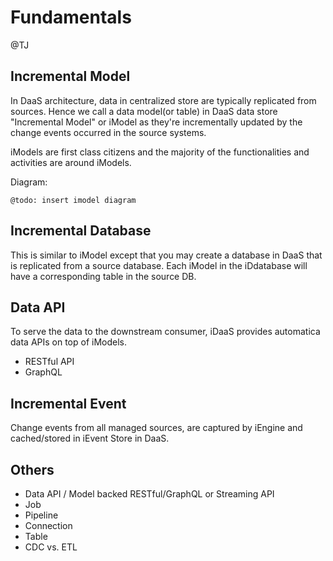 # Fundamentals

@TJ

## Incremental Model

In DaaS architecture, data in centralized store are typically replicated from sources. Hence  we call a data model(or table) in DaaS data store "Incremental Model" or iModel as they're incrementally updated by the change events occurred in the source systems. 

iModels are first class citizens and the majority of the functionalities and activities are around iModels. 

Diagram:

	@todo: insert imodel diagram


## Incremental Database

This is similar to iModel except that you may create a database in DaaS that is replicated from a source database. Each iModel in the iDdatabase will have a corresponding table in the source DB. 


## Data API

To serve the data to the downstream consumer, iDaaS provides automatica data APIs on top of iModels. 

- RESTful API
- GraphQL

## Incremental Event
Change events from all managed sources, are captured by iEngine and cached/stored in iEvent Store in DaaS. 




## Others
- Data API / Model backed RESTful/GraphQL or Streaming API
- Job
- Pipeline
- Connection
- Table
- CDC vs. ETL


